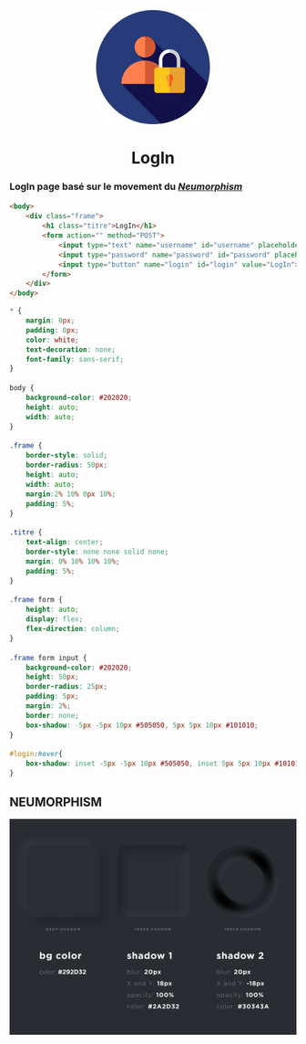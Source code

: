 <p align="center"><img src="icon.png" height="200"></p>

<h1 align="center">LogIn</h1>

### LogIn page basé sur le movement du [***Neumorphism***](#neumorphism)

```html
<body>
	<div class="frame">
		<h1 class="titre">LogIn</h1>
		<form action="" method="POST">
			<input type="text" name="username" id="username" placeholder="Username">
			<input type="password" name="password" id="password" placeholder="Password">
			<input type="button" name="login" id="login" value="LogIn">
		</form>
	</div>
</body>
```

```css
* {
	margin: 0px;
	padding: 0px;
	color: white;
	text-decoration: none;
	font-family: sans-serif;
}

body {
	background-color: #202020;
	height: auto;
	width: auto;
}

.frame {
	border-style: solid;
	border-radius: 50px;
	height: auto;
	width: auto;
	margin:2% 10% 0px 10%;
	padding: 5%;
}

.titre {
	text-align: center;
	border-style: none none solid none;
	margin: 0% 10% 10% 10%;
	padding: 5%;
}

.frame form {
	height: auto;
	display: flex;
	flex-direction: column;
}

.frame form input {
	background-color: #202020;
	height: 50px;
	border-radius: 25px;
	padding: 5px;
	margin: 2%;
	border: none;
	box-shadow: -5px -5px 10px #505050, 5px 5px 10px #101010;
}

#login:hover{	
	box-shadow: inset -5px -5px 10px #505050, inset 5px 5px 10px #101010;
}
```

## NEUMORPHISM
<p align="center"><img src="neumorphism.png"></p>